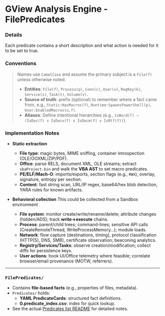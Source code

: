# GView Analysis Engine - FilePredicates

### Details

Each predicate contains a short description and what action is needed for it to be set to true.

### Conventions
> Names use `CamelCase` and assume the primary subject is a `File(f)` unless otherwise noted.
> * **Entities**: `File(f)`, `Process(p)`, `Conn(c)`, `User(u)`, `RegKey(k)`, `Service(s)`, `Task(t)`, `Volume(v)`.
> * **Source of truth**: prefix (optional) to remember where a fact came from, e.g., `Static:HasMacros(f)`, `Runtime:SpawnsPowerShell(p)`, `User:EnabledMacros(u,f)`.
> * **Aliases**: Define intentional hierarchies (e.g., `IsWord(f) → (IsDoc(f) ∨ IsDocx(f) ∨ IsDocm(f) ∨ IsRtf(f))`).

### Implementation Notes

* **Static extraction**

  * **File type**: magic bytes, MIME sniffing, container introspection (OLE/OOXML/ZIP/PDF).
  * **Office**: parse RELS, document XML, OLE streams; extract `vbaProject.bin` and walk the **VBA AST** to set macro predicates.
  * **PE/ELF/Mach-O**: imports/exports, section flags (e.g., `RWX`), overlay, signature, entropy per section.
  * **Content**: fast string scan, URL/IP regex, base64/hex blob detection, YARA rules for known artifacts.

* **Behavioral collection**
This could be collected from a Sandbox environment

  * **File system**: monitor create/write/rename/delete; attribute changes (hidden/ADS); track **write→execute** chains.
  * **Process**: parent/child trees; command-lines; sensitive API calls (CreateRemoteThread, WriteProcessMemory…); module loads.
  * **Network**: flow capture (destinations, timing), protocol classification (HTTP(S), DNS, SMB), certificate observation; beaconing analytics.
  * **Registry/Services/Tasks**: observe creation/modification; collect diffs for persistence keys.
  * **User actions**: hook UI/Office telemetry where feasible; correlate browser/email provenance (MOTW, referrers).

---

### `FilePredicates/`
- Contains **file-based facts** (e.g., properties of files, metadata).
- `Predicates/` holds:
  - **YAML PredicateCards**: structured fact definitions.
  - **0.predicate_index.csv**: index for quick lookup.
- See the actual [Predicates list README](Predicates/README.md) for detailed notes.
